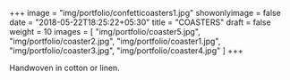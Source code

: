 +++
image = "img/portfolio/confetticoasters1.jpg"
showonlyimage = false
date = "2018-05-22T18:25:22+05:30"
title = "COASTERS"
draft = false
weight = 10
images = [ "img/portfolio/coaster5.jpg", "img/portfolio/coaster2.jpg", "img/portfolio/coaster1.jpg", "img/portfolio/coaster3.jpg", "img/portfolio/coaster4.jpg" ]
+++
<!--more-->

Handwoven in cotton or linen.